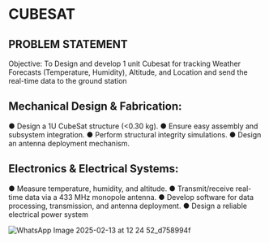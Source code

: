 # CUBESAT

## PROBLEM STATEMENT 
Objective: 
To Design and develop 1 unit Cubesat for tracking Weather Forecasts 
(Temperature, Humidity), Altitude, and Location and send the real-time data to 
the ground station 

## Mechanical Design & Fabrication: 
● Design a 1U CubeSat structure (<0.30 kg). 
● Ensure easy assembly and subsystem integration. 
● Perform structural integrity simulations. 
● Design an antenna deployment mechanism.

## Electronics & Electrical Systems: 
● Measure temperature, humidity, and altitude. 
● Transmit/receive real-time data via a 433 MHz monopole antenna. 
● Develop software for data processing, transmission, and antenna deployment. 
● Design a reliable electrical power system

![WhatsApp Image 2025-02-13 at 12 24 52_d758994f](https://github.com/user-attachments/assets/e1892cf2-5e6f-447d-8518-ef1c0f62273d)
